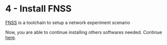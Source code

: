 # 4 - Install FNSS

[FNSS](http://fnss.github.io/) is a toolchain to setup a network experiment scenario

Now, you are able to continue installing others softwares needed. Continue [here](https://github.com/emersonbarea/testes/edit/master/4_install_FNSS.md).
